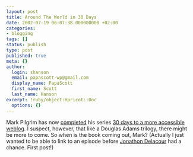 ```yaml
---
layout: post
title: Around The World in 30 Days
date: 2002-07-19 06:07:38.000000000 +02:00
categories:
- blogging
tags: []
status: publish
type: post
published: true
meta: {}
author:
  login: shanson
  email: papascott-wp@gmail.com
  display_name: PapaScott
  first_name: Scott
  last_name: Hanson
excerpt: !ruby/object:Hpricot::Doc
  options: {}
---
```

<p>Mark Pilgrim has now <a href="http://diveintomark.org/archives/2002/07/19.html#day_30_creating_an_accessibility_statement">completed</a> his series <a href="http://diveintomark.org/archives/rooms/30_days_to_a_more_accessible_weblog/index.html">30 days to a more accessible weblog</a>. I suspect, however, that like a Douglas Adams trilogy, there might be more to come. So when is the book coming out, Mark? (Actually I just wanted to be able to link to an episode before <a href="http://weblog.delacour.net/">Jonathon Delacour</a> had a chance. First post!)</p>

